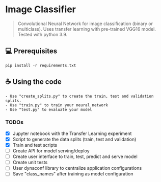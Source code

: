 # Image Classifier

> Convolutional Neural Network for image classification (binary or multiclass). Uses transfer learning with pre-trained
> VGG16 model. Tested with python 3.9.

## 💻 Prerequisites

```
pip install -r requirements.txt
```

## ☕ Using the code

```
- Use "create_splits.py" to create the train, test and validation splits.
- Use "train.py" to train your neural network
- Use "test.py" to evaluate your model
```

### TODOs
- [X] Jupyter notebook with the Transfer Learning experiment
- [X] Script to generate the data splits (train, test and validation)
- [X] Train and test scripts
- [ ] Create API for model serving/deploy
- [ ] Create user interface to train, test, predict and serve model
- [ ] Create unit tests
- [ ] User dynaconf library to centralize application configurations
- [ ] Save "class_names" after training as model configuration